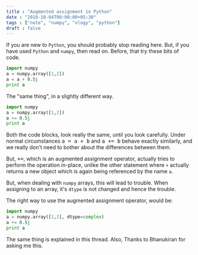 ```yaml
---
title : "Augmented assignment in Python"
date : "2010-10-04T00:00:00+05:30"
tags : ["note", "numpy", "ology", "python"]
draft : false
---
```


If you are new to `Python`, you should probably stop reading here.
But, if you have used `Python` and `numpy`, then read on. Before, that
try these bits of code.

```python
import numpy
a = numpy.array([1,2])
a = a + 0.5j
print a
```

The "same thing", in a slightly different way.

```python
import numpy
a = numpy.array([1,2])
a += 0.5j
print a
```

Both the code blocks, look really the same, until you look carefully.
Under normal circumstances <kbd>a = a + b</kbd> and <kbd>a += b</kbd> behave exactly
similarly, and we really don't need to bother about the differences
between them.

But, <kbd>+=</kbd>, which is an augmented assignment operator, actually tries
to perform the operation in-place, unlike the other statement where
`+` actually returns a new object which is again being referenced by
the name `a`.

But, when dealing with `numpy` arrays, this will lead to trouble.
When assigning to an array, it's `dtype` is not changed and hence the
trouble.

The right way to use the augmented assignment operator, would be:

```python
import numpy
a = numpy.array([1,2], dtype=complex)
a += 0.5j
print a
```

The same thing is explained in this thread.  Also, Thanks to
Bhanukiran for asking me this.
